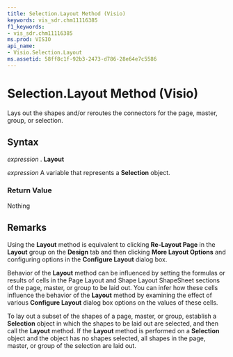 ```yaml
---
title: Selection.Layout Method (Visio)
keywords: vis_sdr.chm11116385
f1_keywords:
- vis_sdr.chm11116385
ms.prod: VISIO
api_name:
- Visio.Selection.Layout
ms.assetid: 58ff8c1f-92b3-2473-d786-28e64e7c5586
---
```



# Selection.Layout Method (Visio)

Lays out the shapes and/or reroutes the connectors for the page, master, group, or selection.


## Syntax

 _expression_ . **Layout**

 _expression_ A variable that represents a **Selection** object.


### Return Value

Nothing


## Remarks

Using the  **Layout** method is equivalent to clicking **Re-Layout Page** in the **Layout** group on the **Design** tab and then clicking **More Layout Options** and configuring options in the **Configure Layout** dialog box.

Behavior of the  **Layout** method can be influenced by setting the formulas or results of cells in the Page Layout and Shape Layout ShapeSheet sections of the page, master, or group to be laid out. You can infer how these cells influence the behavior of the **Layout** method by examining the effect of various **Configure Layout** dialog box options on the values of these cells.

To lay out a subset of the shapes of a page, master, or group, establish a  **Selection** object in which the shapes to be laid out are selected, and then call the **Layout** method. If the **Layout** method is performed on a **Selection** object and the object has no shapes selected, all shapes in the page, master, or group of the selection are laid out.


